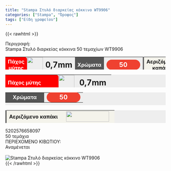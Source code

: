 ```yaml
---
title: "Stampa Στυλό διαρκείας κόκκινο WT9906"
categories: ["Stampa", "Όροφος"]
tags: ["Είδη γραφείου"]
---
```

{{< rawhtml >}}

<div class="sload680"><div class="product"><div id="sistatika">Περιγραφή:</div><div class="alltext">Stampa Στυλό διαρκείας κόκκινα 50 τεμαχίων WT9906</div><div class="miti"><table style="border-collapse:collapse;width:100%;height:40px;margin-left:auto;margin-right:auto;background:#eee" border="0" cellpadding="10px"><tbody><tr><td style="text-align:center;width:25.848%;background-color:red;border-radius:0 6px 6px 0"><span style="color:#fff"><strong>Πάχος μύτης</strong></span></td><td style="width:6% text-align: left;vertical-align:middle;padding:0" scope="row"><img class="svam sp0" src="/media/icons/miti.svg" alt="" width="64" height="50" style="width:50px"></td><td style="width:2%;text-align:center"><strong><span style="font-size:25px">0,7mm</span></strong></td><td style="width:16.5073%;background-color:#555;text-align:center"><span style="color:#fff"><strong>Χρώματα</strong></span></td><td style="width:22%;text-align:center"><span style="color:#fff;font-size:20px;padding:0"><strong><span style="background-color:#ef4130;padding:4px 40px;border-radius:50px">50</span></strong></span></td><td style="width:15%;text-align:center;background-color:#f4f3eb;border-left:4px solid #666"><strong>Αεριζόμενο καπάκι</strong></td><td style="width:2.12865%;background-color:#f4f3eb"><img class="svam" src="/media/icons/kapred.svg" alt="" width="90" height="22"></td></tr></tbody></table></div><div class="miti2"><table style="margin-bottom:5px;border-collapse:collapse;width:100%;height:40px;margin-left:auto;margin-right:auto;background:#eee" border="0" cellpadding="10px"><tbody><tr><td style="width:50%;background-color:red;border-radius:0 6px 6px 0"><span style="color:#fff"><strong>Πάχος μύτης</strong></span></td><td style="width:15%;padding:0;text-align:left;vertical-align:middle" scope="row"><img class="svam sp0" style="width:50px" src="/media/icons/miti.svg" alt="" width="64" height="50"></td><td style="width:35%;text-align:center"><strong><span style="font-size:25px">0,7mm</span></strong></td></tr></tbody></table><table style="margin-bottom:5px;border-collapse:collapse;width:100%;height:40px;margin-left:auto;margin-right:auto;background:#eee" border="0" cellpadding="10px"><tbody><tr><td style="width:50%;background-color:#555;text-align:center"><span style="color:#fff"><strong>Χρώματα</strong></span></td><td style="width:50%;text-align:center"><span style="color:#fff;font-size:20px;padding:0"><strong><span style="background-color:#ef4130;padding:4px 40px;border-radius:50px">50</span></strong></span></td></tr></tbody></table><table style="border-collapse:collapse;width:100%;height:40px;margin-left:auto;margin-right:auto;background:#eee" border="0" cellpadding="10px"><tbody><tr><td style="width:50%;background-color:#f4f3eb;text-align:center;border-left:4px solid #666"><strong>Αεριζόμενο καπάκι</strong></td><td style="width:50%;background-color:#f4f3eb"><img class="svam" style="display:block;margin-left:auto;margin-right:auto" src="/media/icons/kapred.svg" alt="" width="135" height="33"></td></tr></tbody></table></div><div class="keno"></div><div id="barcode"><div id="barimage1"></div><span id="bartext">5202576658097</span></div><div id="varos"><div id="temimg"></div><span id="varostext">50 τεμάχια</span></div><div id="kivotio">ΠΕΡΙΕΧΟΜΕΝΟ ΚΙΒΩΤΙΟΥ:<br>Αναμένεται</div><br><div class="pimg"><img alt="Stampa Στυλό διαρκείας κόκκινο WT9906" title="Stampa Στυλό διαρκείας κόκκινο WT9906" src="/media/images/stampa-stylo-diarkeias-kokkino-wt9906.jpg"></div></div></div>
{{< /rawhtml >}}


